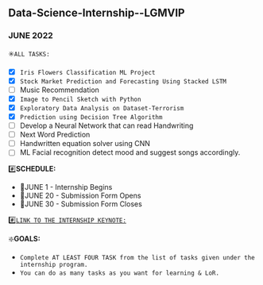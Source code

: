 ## Data-Science-Internship--LGMVIP
### JUNE 2022
✳️`ALL TASKS:`
- [x] `Iris Flowers Classification ML Project`
- [x] `Stock Market Prediction and Forecasting Using Stacked LSTM`
- [ ] Music Recommendation
- [x] `Image to Pencil Sketch with Python`
- [x] `Exploratory Data Analysis on Dataset-Terrorism`
- [x] `Prediction using Decision Tree Algorithm`
- [ ] Develop a Neural Network that can read Handwriting
- [ ] Next Word Prediction
- [ ] Handwritten equation solver using CNN
- [ ] ML Facial recognition detect mood and suggest songs accordingly.

#️⃣**SCHEDULE:**

- 📢JUNE 1 - Internship Begins
- 📢JUNE 20 - Submission Form Opens
- 📢JUNE 30 - Submission Form Closes

#️⃣[`LINK TO THE INTERNSHIP KEYNOTE:`](http://shorturl.at/qrsDF)

❇️**GOALS:**
- `Complete AT LEAST FOUR TASK from the list of tasks given under the internship program.`
- `You can do as many tasks as you want for learning & LoR.`
